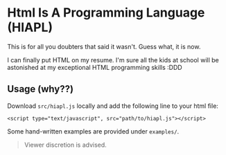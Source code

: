 # Html Is A Programming Language (HIAPL)

This is for all you doubters that said it wasn't. Guess what, it is now.

I can finally put HTML on my resume. I'm sure all the kids at school will be astonished at my exceptional HTML programming skills :DDD


## Usage (why??)
Download `src/hiapl.js` locally and add the following line to your html file:
```
<script type="text/javascript", src="path/to/hiapl.js"></script>
``` 

Some hand-written examples are provided under `examples/`.
> Viewer discretion is advised.




